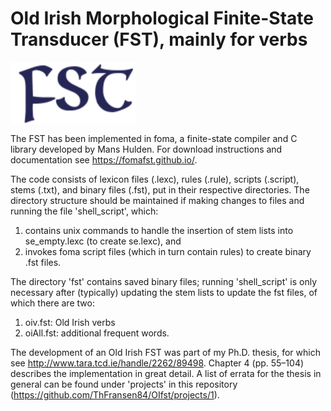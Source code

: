 Old Irish Morphological Finite-State Transducer (FST), mainly for verbs
====
<p><img src="https://raw.githubusercontent.com/ThFransen84/OIfst/master/logo.png" alt="FST logo" align="middle" width="200" height="100"></p>

The FST has been implemented in foma, a finite-state compiler and C library developed by Mans Hulden. For download instructions and documentation see https://fomafst.github.io/.

The code consists of lexicon files (.lexc), rules (.rule), scripts (.script), stems (.txt), and binary files (.fst), put in their respective directories. The directory structure should be maintained if making changes to files and running the file 'shell_script', which:
1. contains unix commands to handle the insertion of stem lists into se_empty.lexc (to create se.lexc), and 
2. invokes foma script files (which in turn contain rules) to create binary .fst files. 

The directory 'fst' contains saved binary files; running 'shell_script' is only necessary after (typically) updating the stem lists to update the fst files, of which there are two:
1. oiv.fst: Old Irish verbs
2. oiAll.fst: additional frequent words.

The development of an Old Irish FST was part of my Ph.D. thesis, for which see http://www.tara.tcd.ie/handle/2262/89498. Chapter 4 (pp. 55–104) describes the implementation in great detail. A list of errata for the thesis in general can be found under 'projects' in this repository (https://github.com/ThFransen84/OIfst/projects/1).

